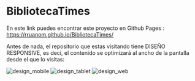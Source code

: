 # BibliotecaTimes

En este link puedes encontrar este proyecto en Github Pages : https://rruanom.github.io/BibliotecaTimes/

Antes de nada, el repositorio que estas visitando tiene DISEÑO RESPONSIVE, es deci, el contenido se optimizará al ancho de la pantalla desde el que lo visitas:

![design_mobile](assets/Biblioteca_diseño_mobile)
![design_tablet](assets/Biblioteca_diseño_Tablet)
![design_web](assets/Biblioteca_diseño_web)